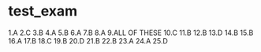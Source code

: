 # test_exam
1.A
2.C
3.B
4.A
5.B
6.A
7.B
8.A
9.ALL OF THESE
10.C
11.B
12.B
13.D
14.B
15.B
16.A
17.B
18.C
19.B
20.D
21.B
22.B
23.A
24.A
25.D

